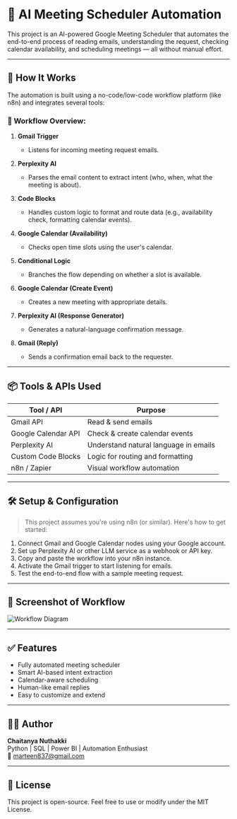 # 🤖 AI Meeting Scheduler Automation

This project is an AI-powered Google Meeting Scheduler that automates the end-to-end process of reading emails, understanding the request, checking calendar availability, and scheduling meetings — all without manual effort.

---

## 🧠 How It Works

The automation is built using a no-code/low-code workflow platform (like n8n) and integrates several tools:

### 🔄 Workflow Overview:
1. **Gmail Trigger**  
   - Listens for incoming meeting request emails.

2. **Perplexity AI**  
   - Parses the email content to extract intent (who, when, what the meeting is about).

3. **Code Blocks**  
   - Handles custom logic to format and route data (e.g., availability check, formatting calendar events).

4. **Google Calendar (Availability)**  
   - Checks open time slots using the user's calendar.

5. **Conditional Logic**  
   - Branches the flow depending on whether a slot is available.

6. **Google Calendar (Create Event)**  
   - Creates a new meeting with appropriate details.

7. **Perplexity AI (Response Generator)**  
   - Generates a natural-language confirmation message.

8. **Gmail (Reply)**  
   - Sends a confirmation email back to the requester.

---

## 📦 Tools & APIs Used

| Tool / API        | Purpose                            |
|------------------|------------------------------------|
| Gmail API         | Read & send emails                 |
| Google Calendar API | Check & create calendar events    |
| Perplexity AI      | Understand natural language in emails |
| Custom Code Blocks | Logic for routing and formatting  |
| n8n / Zapier       | Visual workflow automation         |

---

## 🛠 Setup & Configuration

> This project assumes you're using n8n (or similar). Here's how to get started:

1. Connect Gmail and Google Calendar nodes using your Google account.
2. Set up Perplexity AI or other LLM service as a webhook or API key.
3. Copy and paste the workflow into your n8n instance.
4. Activate the Gmail trigger to start listening for emails.
5. Test the end-to-end flow with a sample meeting request.

---

## 📸 Screenshot of Workflow

![Workflow Diagram]([./workflow.png](https://github.com/ChaithuCE/AI-Meeting-Scheduler/blob/main/Workflow.png))



---

## ✅ Features

- Fully automated meeting scheduler
- Smart AI-based intent extraction
- Calendar-aware scheduling
- Human-like email replies
- Easy to customize and extend

---

## 🙋‍♂️ Author

**Chaitanya Nuthakki**  
Python | SQL | Power BI | Automation Enthusiast  
📧 marteen837@gmail.com

---

## 📄 License

This project is open-source. Feel free to use or modify under the MIT License.

